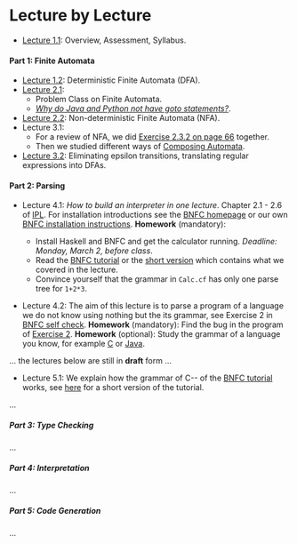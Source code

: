 # Lecture by Lecture


- [Lecture 1.1](lecture-1.1.md): Overview, Assessment, Syllabus.

#### Part 1: Finite Automata

- [Lecture 1.2](lecture-1.2.md): Deterministic Finite Automata (DFA).
- [Lecture 2.1](lecture-2.1.md): 
  - Problem Class on Finite Automata. 
  - [*Why do Java and Python not have goto statements?*](https://hackmd.io/@alexhkurz/rJ5wS-0f8).
- [Lecture 2.2](https://hackmd.io/@alexhkurz/B11YSGCz8): Non-deterministic Finite Automata (NFA).  
- Lecture 3.1: 
  - For a review of NFA, we did [Exercise 2.3.2 on page 66](https://mcdtu.files.wordpress.com/2017/03/introduction-to-automata-theory.pdf) together. 
  - Then we studied different ways of [Composing Automata](https://hackmd.io/@alexhkurz/ryV_FU7XI).
- [Lecture 3.2](https://hackmd.io/@alexhkurz/HkoNj8mmU): Eliminating epsilon transitions, translating regular expressions into DFAs.

#### Part 2: Parsing

- Lecture 4.1: *How to build an interpreter in one lecture*. Chapter 2.1 - 2.6 of [IPL](http://www.cse.chalmers.se/edu/year/2012/course/DAT150/lectures/plt-book.pdf). For installation  introductions see the [BNFC homepage](http://bnfc.digitalgrammars.com) or our own [BNFC installation instructions](https://github.com/alexhkurz/compiler-construction-2020/blob/master/BNFC-installation.md). 
**Homework** (mandatory): 
  - Install Haskell and BNFC and get the calculator running. *Deadline: Monday, March 2, before class*. 
  - Read the [BNFC tutorial](http://bnfc.digitalgrammars.com/tutorial/bnfc-tutorial.html) or the [short version](bnfc-tutorial-short.md) which contains what we covered in the lecture.
  - Convince yourself that the grammar in `Calc.cf` has only one parse tree for `1+2*3`.

- Lecture 4.2: The aim of this lecture is to parse a program of a language we do not know using nothing but the its grammar, see Exercise 2 in  [BNFC self check](https://github.com/alexhkurz/compiler-construction-2020/blob/master/BNFC-example.md). 
**Homework** (mandatory): Find the bug in the program of [Exercise 2](https://github.com/alexhkurz/compiler-construction-2020/blob/master/BNFC-example.md). 
**Homework** (optional): Study the grammar of a language you know, for example [C](https://cs.wmich.edu/~gupta/teaching/cs4850/sumII06/The%20syntax%20of%20C%20in%20Backus-Naur%20form.htm) or [Java](https://docs.oracle.com/javase/specs/jls/se11/html/jls-19.html).

... the lectures below are still in **draft** form ... 

- Lecture 5.1:  We explain how the grammar of C-- of the [BNFC tutorial](http://bnfc.digitalgrammars.com/tutorial/bnfc-tutorial.html) works, see [here](bnfc-tutorial-C--.md) for a short version of the tutorial. 

...

##### Part 3: Type Checking
...

##### Part 4: Interpretation
...

##### Part 5: Code Generation
...
